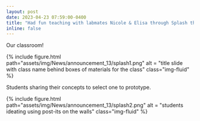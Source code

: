 ```yaml
---
layout: post
date: 2023-04-23 07:59:00-0400
title: "Had fun teaching with labmates Nicole & Elisa through Splash this weekend! We created a 1 hr intro class for high school students called Creative + Sustainable Product Design"
inline: false
---
```


Our classroom!
<div class="row">
    <div class="col-sm mt-3 mt-md-0">
        {% include figure.html path="assets/img/News/announcement_13/splash1.png" alt = "title slide with class name behind boxes of materials for the class" class="img-fluid" %}
    </div>
</div>

Students sharing their concepts to select one to prototype.
<div class="row">
    <div class="col-sm mt-3 mt-md-0">
        {% include figure.html path="assets/img/News/announcement_13/splash2.png" alt = "students ideating using post-its on the walls" class="img-fluid" %}
    </div>
</div>